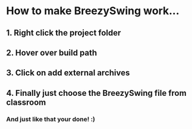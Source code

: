 # How to make BreezySwing work...

## 1. Right click the project folder
## 2. Hover over build path
## 3. Click on add external archives
## 4. Finally just choose the BreezySwing file from classroom

### And just like that your done! :)
